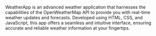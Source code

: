 WeatherApp is an advanced weather application that harnesses the capabilities of the OpenWeatherMap API to provide you with real-time weather updates and forecasts. Developed using HTML, CSS, and JavaScript, this app offers a seamless and intuitive interface, ensuring accurate and reliable weather information at your fingertips.
